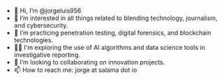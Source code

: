 - 👋 Hi, I’m @jorgeluis956
- 👀 I’m interested in all things related to blending technology, journalism, and cybersecurity.
- 🌱 I’m practicing penetration testing, digital forensics, and blockchain technologies.
- 🙇‍♀️ I'm exploring the use of AI algorithms and data science tools in investigative reporting.  
- 💞️ I’m looking to collaborating on innovation projects.
- 📫 How to reach me: jorge at salama dot io

<!---
jorgeluis956/jorgeluis956 is a ✨ special ✨ repository because its `README.md` (this file) appears on your GitHub profile.
You can click the Preview link to take a look at your changes.
--->
